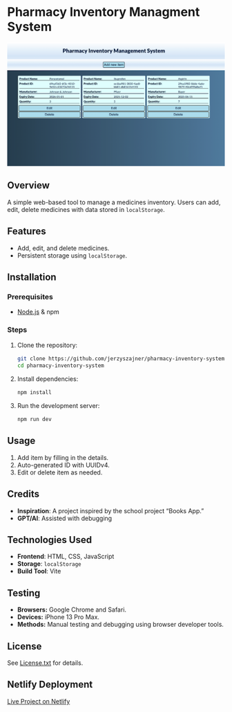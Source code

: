 # Pharmacy Inventory Managment System

![Pharmacy Inventory Management System Screenshot](docs/pharmacy-inventory-screenshot.webp)

## Overview

A simple web-based tool to manage a medicines inventory. Users can add, edit, delete medicines with data stored in `localStorage`.

## Features

- Add, edit, and delete medicines.
- Persistent storage using `localStorage`.

## Installation

### Prerequisites

- [Node.js](https://nodejs.org/) & npm

### Steps

1. Clone the repository:
   ```sh
   git clone https://github.com/jerzyszajner/pharmacy-inventory-system.git
   cd pharmacy-inventory-system
   ```
2. Install dependencies:
   ```sh
   npm install
   ```
3. Run the development server:
   ```sh
   npm run dev
   ```

## Usage

1. Add item by filling in the details.
2. Auto-generated ID with UUIDv4.
3. Edit or delete item as needed.

## Credits

- **Inspiration**: A project inspired by the school project “Books App.”
- **GPT/AI**: Assisted with debugging

## Technologies Used

- **Frontend**: HTML, CSS, JavaScript
- **Storage**: `localStorage`
- **Build Tool**: Vite

## Testing

- **Browsers:** Google Chrome and Safari.
- **Devices:** iPhone 13 Pro Max.
- **Methods:** Manual testing and debugging using browser developer tools.

## License

See [License.txt](public/License.txt) for details.

## Netlify Deployment

[Live Project on Netlify](https://pharmacy-inventory-system.netlify.app//)
